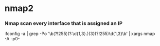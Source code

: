 # nmap2

### Nmap scan every interface that is assigned an IP

ifconfig -a | grep -Po '\b(?!255)(?:\d{1,3}\.){3}(?!255)\d{1,3}\b' | xargs nmap -A -p0-